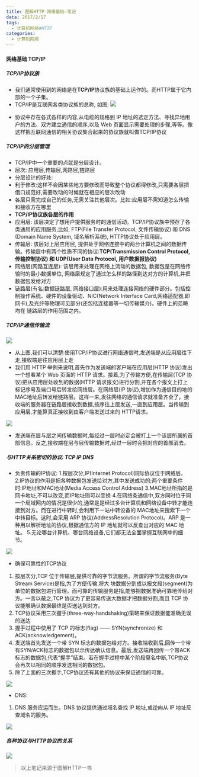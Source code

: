 ```yaml
---
title: 图解HTTP-网络基础-笔记
data: 2017/2/17
tags:
  - 计算机网络#HTTP
categories:
  - 计算机网络
---
```

#### 网络基础 TCP/IP

##### TCP/IP协议族

* 我们通常使用到的网络是在**TCP/IP**协议族的基础上运作的。而HTTP属于它内部的一个子集。
* TCP/IP是互联网各类协议族的总称, 如图:
![](/uploads/图解HTTP/网络基础01.jpg)
<!-- more -->
* 协议中存在各式各样的内容,从电缆的规格到 IP 地址的选定方法、寻找异地用户的方法、双方建立通信的顺序,以及 Web 页面显示需要处理的步骤,等等。像这样把互联网通信的相关协议集合起来的协议族就叫做TCP/IP协议

##### TCP/IP的分层管理

* TCP/IP中一个重要的点就是分层设计。
* 层次: 应用层,传输层,网路层,链路层
* 分层设计的好处:
 * 利于修改:这样不会因某些地方要修改而导致整个协议都得修改,只需要各层把借口规范好,需要改动的时候就在相应的层次改动
 * 各层只需完成自己的任务,无需关注其他层次。比如:应用层不需知道怎么传输和接收方在哪里
* **TCP/IP协议族各层的作用**
 * 应用层: 该层决定了想用户提供服务时的通信活动。TCP/IP协议族中预存了各类通用的应用服务,比如, FTP(File Transfer Protocol, 文件传输协议) 和 DNS (Domain Name System, 域名解析系统), HTTP协议处于应用层。
 * 传输层: 该层对上层应用层, 提供处于网络连接中的两台计算机之间的数据传输。传输层中有两个性质不同的协议:**TCP(Transmission Control Protocol, 传输控制协议) 和 UDP(User Data Protocol, 用户数据报协议)**
 * 网络层(网路互连层): 该层用来处理在网络上流动的数据包, 数据包是在网络传输时的最小数据单位, 网络层规定了通过怎么样的路径到达对方的计算机,并把数据包发给对方
 * 链路层(有名:数据链路层, 网络接口层):用来处理连接网络的硬件部分。包括控制操作系统、硬件的设备驱动、NIC(Network Interface Card,网络适配器,即网卡),及光纤等物理可见部分(还包括连接器等一切传输媒介)。硬件上的范畴均在
链路层的作用范围之内。

##### TCP/IP通信传输流

![](/uploads/图解HTTP/网络基础02.jpg)

* 从上图,我们可以清楚:使用TCP/IP协议进行网络通信时,发送端是从应用层往下走,接收端是往应用层上走
* 我们用 HTTP 举例来说明,首先作为发送端的客户端在应用层(HTTP 协议)发出一个想看某个 Web 页面的 HTTP 请求。接着,为了传输方便,在传输层(TCP 协议)把从应用层处收到的数据(HTTP 请求报文)进行分割,并在各个报文上打上标记序号及端口号后转发给网络层。在网络层(IP 协议),增加作为通信目的地的 MAC地址后转发给链路层。这样一来,发往网络的通信请求就准备齐全了。接收端的服务器在链路层接收到数据,按序往上层发送,一直到应用层。当传输到应用层,才能算真正接收到由客户端发送过来的 HTTP请求。

![](/uploads/图解HTTP/网络基础03.jpg)

* 发送端在层与层之间传输数据时,每经过一层时必定会被打上一个该层所属的首部信息。反之,接收端在层与层传输数据时,经过一层时会把对应的首部消去。

##### 与HTTP关系密切的协议: TCP IP DNS

* 负责传输的IP协议:
1.按层次分,IP(Internet Protocol)网际协议位于网络层。
2.IP协议的作用是把各种数据包发送给对方,其中发送成功的;两个重要条件时:IP地址和MAC地址(Media Access Control Address)
3.MAC地址所指的是网卡地址,不可以改变,而IP地址则可以变换
4.在网络条通信中,双方同时位于同一个局域网内的情况是很少的,通常是是经过多台计算机和网络设备中转才能连接到对方。而在进行中转时,会利用下一站中转设备的 MAC地址来搜索下一个中转目标。这时,会采用 ARP 协议(AddressResolution Protocol)。ARP 是一种用以解析地址的协议,根据通信方的 IP 地址就可以反查出对应的 MAC 地址。
5.无论哪台计算机、哪台网络设备,它们都无法全面掌握互联网中的细节。

![](/uploads/图解HTTP/网络基础04.jpg)

* 确保可靠性的TCP协议
1. 按层次分,TCP 位于传输层,提供可靠的字节流服务。所谓的字节流服务(Byte Stream Service)是指,为了方便传输,将大
块数据分割成以报文段(segment)为单位的数据包进行管理。而可靠的传输服务是指,能够把数据准确可靠地传给对方。一言以蔽之,TCP 协议为了更容易传送大数据才把数据分割,而且 TCP 协议能够确认数据最终是否送达到对方。
2. TCP协议采用三次握手(three-way-handshaking)策略来保证数据能准确无误的送达
3. 握手过程中使用了 TCP 的标志(flag) —— SYN(synchronize) 和ACK(acknowledgement)。
4. 发送端首先发送一个带 SYN 标志的数据包给对方。接收端收到后,回传一个带有SYN/ACK标志的数据包以示传达确认信息。最后,发送端再回传一个带ACK标志的数据包,代表“握手”结束。若在握手过程中某个阶段莫名中断,TCP协议会再次以相同的顺序发送相同的数据包。
5. 除了上面的三次握手,TCP协议还有其他的协议来保证通信的可靠。

![](/uploads/图解HTTP/网络基础05.jpg)

* DNS:
1. DNS 服务应运而生。DNS 协议提供通过域名查找 IP 地址,或逆向从 IP 地址反查域名的服务。

![](/uploads/图解HTTP/网络基础06.jpg)

##### 各种协议与HTTP协议的关系

![](/uploads/图解HTTP/网络基础07.jpg)

> 以上笔记来源于图解HTTP一书
